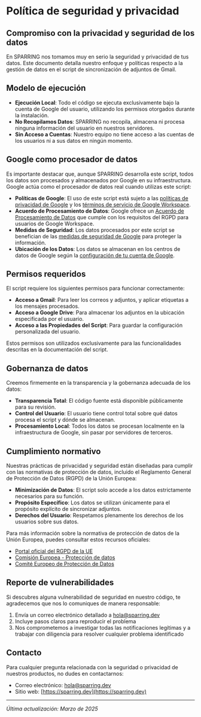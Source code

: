 # Política de seguridad y privacidad

## Compromiso con la privacidad y seguridad de los datos

En SPARRING nos tomamos muy en serio la seguridad y privacidad de tus datos. Este documento detalla nuestro enfoque y políticas respecto a la gestión de datos en el script de sincronización de adjuntos de Gmail.

## Modelo de ejecución

- **Ejecución Local**: Todo el código se ejecuta exclusivamente bajo la cuenta de Google del usuario, utilizando los permisos otorgados durante la instalación.
- **No Recopilamos Datos**: SPARRING no recopila, almacena ni procesa ninguna información del usuario en nuestros servidores.
- **Sin Acceso a Cuentas**: Nuestro equipo no tiene acceso a las cuentas de los usuarios ni a sus datos en ningún momento.

## Google como procesador de datos

Es importante destacar que, aunque SPARRING desarrolla este script, todos los datos son procesados y almacenados por Google en su infraestructura. Google actúa como el procesador de datos real cuando utilizas este script:

- **Políticas de Google**: El uso de este script está sujeto a las [políticas de privacidad de Google](https://policies.google.com/privacy) y los [términos de servicio de Google Workspace](https://workspace.google.com/terms/dpa_terms.html).
- **Acuerdo de Procesamiento de Datos**: Google ofrece un [Acuerdo de Procesamiento de Datos](https://workspace.google.com/terms/dpa_terms.html) que cumple con los requisitos del RGPD para usuarios de Google Workspace.
- **Medidas de Seguridad**: Los datos procesados por este script se benefician de las [medidas de seguridad de Google](https://workspace.google.com/security/) para proteger la información.
- **Ubicación de los Datos**: Los datos se almacenan en los centros de datos de Google según la [configuración de tu cuenta de Google](https://support.google.com/a/answer/7630496).

## Permisos requeridos

El script requiere los siguientes permisos para funcionar correctamente:

- **Acceso a Gmail**: Para leer los correos y adjuntos, y aplicar etiquetas a los mensajes procesados.
- **Acceso a Google Drive**: Para almacenar los adjuntos en la ubicación especificada por el usuario.
- **Acceso a las Propiedades del Script**: Para guardar la configuración personalizada del usuario.

Estos permisos son utilizados exclusivamente para las funcionalidades descritas en la documentación del script.

## Gobernanza de datos

Creemos firmemente en la transparencia y la gobernanza adecuada de los datos:

- **Transparencia Total**: El código fuente está disponible públicamente para su revisión.
- **Control del Usuario**: El usuario tiene control total sobre qué datos procesa el script y dónde se almacenan.
- **Procesamiento Local**: Todos los datos se procesan localmente en la infraestructura de Google, sin pasar por servidores de terceros.

## Cumplimiento normativo

Nuestras prácticas de privacidad y seguridad están diseñadas para cumplir con las normativas de protección de datos, incluido el Reglamento General de Protección de Datos (RGPD) de la Unión Europea:

- **Minimización de Datos**: El script solo accede a los datos estrictamente necesarios para su función.
- **Propósito Específico**: Los datos se utilizan únicamente para el propósito explícito de sincronizar adjuntos.
- **Derechos del Usuario**: Respetamos plenamente los derechos de los usuarios sobre sus datos.

Para más información sobre la normativa de protección de datos de la Unión Europea, puedes consultar estos recursos oficiales:

- [Portal oficial del RGPD de la UE](https://gdpr.eu/)
- [Comisión Europea - Protección de datos](https://ec.europa.eu/info/law/law-topic/data-protection_es)
- [Comité Europeo de Protección de Datos](https://edpb.europa.eu/)

## Reporte de vulnerabilidades

Si descubres alguna vulnerabilidad de seguridad en nuestro código, te agradecemos que nos lo comuniques de manera responsable:

1. Envía un correo electrónico detallado a [hola@sparring.dev](mailto:hola@sparring.dev)
2. Incluye pasos claros para reproducir el problema
3. Nos comprometemos a investigar todas las notificaciones legítimas y a trabajar con diligencia para resolver cualquier problema identificado

## Contacto

Para cualquier pregunta relacionada con la seguridad o privacidad de nuestros productos, no dudes en contactarnos:

- Correo electrónico: [hola@sparring.dev](mailto:hola@sparring.dev)
- Sitio web: [https://sparring.dev](https://sparring.dev)

---

*Última actualización: Marzo de 2025*
